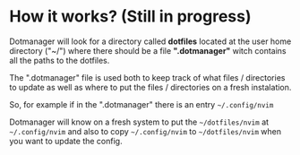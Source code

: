 # How it works? (Still in progress)

Dotmanager will look for a directory called **dotfiles** located
at the user home directory ("~/") where there should
be a file **".dotmanager"** witch contains all the paths
to the dotfiles.

The ".dotmanager" file is used both to keep track of what
files / directories to update as well as where to put
the files / directories on a fresh instalation.

So, for example if in the ".dotmanager" there is an entry
`~/.config/nvim`

Dotmanager will know on a fresh system to put the `~/dotfiles/nvim`
at `~/.config/nvim` and also to copy `~/.config/nvim` to `~/dotfiles/nvim`
when you want to update the config.
